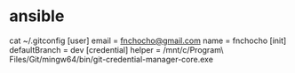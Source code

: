 # ansible
cat ~/.gitconfig
[user]
        email = fnchocho@gmail.com
        name = fnchocho
[init]
        defaultBranch = dev
[credential]
        helper = /mnt/c/Program\\ Files/Git/mingw64/bin/git-credential-manager-core.exe

